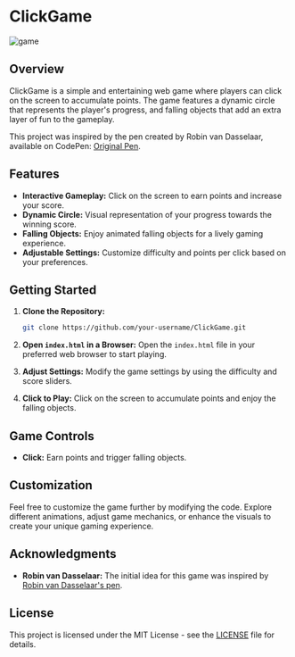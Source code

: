# ClickGame

![game](https://github.com/erikyo/ClickGame/assets/8550908/85718d97-f167-4c73-aac2-a6dc5dfa25e3)

## Overview

ClickGame is a simple and entertaining web game where players can click on the screen to accumulate points. The game features a dynamic circle that represents the player's progress, and falling objects that add an extra layer of fun to the gameplay.

This project was inspired by the pen created by Robin van Dasselaar, available on CodePen: [Original Pen](https://codepen.io/rdasselaar/pen/RpELLv).

## Features

- **Interactive Gameplay:** Click on the screen to earn points and increase your score.
- **Dynamic Circle:** Visual representation of your progress towards the winning score.
- **Falling Objects:** Enjoy animated falling objects for a lively gaming experience.
- **Adjustable Settings:** Customize difficulty and points per click based on your preferences.

## Getting Started

1. **Clone the Repository:**
   ```bash
   git clone https://github.com/your-username/ClickGame.git
   ```

2. **Open `index.html` in a Browser:**
   Open the `index.html` file in your preferred web browser to start playing.

3. **Adjust Settings:**
   Modify the game settings by using the difficulty and score sliders.

4. **Click to Play:**
   Click on the screen to accumulate points and enjoy the falling objects.

## Game Controls

- **Click:** Earn points and trigger falling objects.

## Customization

Feel free to customize the game further by modifying the code. Explore different animations, adjust game mechanics, or enhance the visuals to create your unique gaming experience.

## Acknowledgments

- **Robin van Dasselaar:** The initial idea for this game was inspired by [Robin van Dasselaar's pen](https://codepen.io/rdasselaar/pen/RpELLv).

## License

This project is licensed under the MIT License - see the [LICENSE](LICENSE) file for details.
